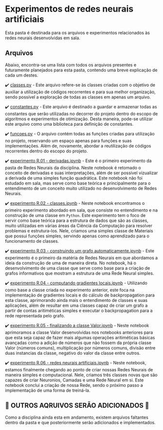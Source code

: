 # Experimentos de redes neurais artificiais

Esta pasta é destinada para os arquivos e experimentos relacionados às redes neurais desenvolvidas em sala.

## Arquivos

Abaixo, encontra-se uma lista com todos os arquivos presentes e futuramente planejados para esta pasta, contendo uma breve explicação de cada um destes.

✔️ [classes.py](classes.py) - Este arquivo refere-se às classes criadas com o objetivo de auxiliar a utilização de códigos recorrentes e para sua melhor organização, sendo possível a exploração de todas as classes em apenas um arquivo.

✔️ [constantes.py](constantes.py) - Este arquivo é destinado a guardar e armazenar todas as constantes que serão utilizadas no decorrer do projeto dentro do escopo de algoritmos e experimentos de otimização. Desta maneira, pode-se utilizar este arquivo como uma biblioteca para definição de constantes.

✔️ [funcoes.py](funcoes.py) - O arquivo contém todas as funções criadas para utilização no projeto, reservando um espaço apenas para funções e suas implementações. Além de, novamente, abordar a reutilização de códigos recorrentes dentro do escopo do projeto.

✔️ [experimento R.01 - derivadas.ipynb](experimento%20R.01%20-%20derivadas.ipynb) - Este é o primeiro experimento da pasta de Redes Neurais da disciplina. Neste notebook é retomado o conceito de derivadas e suas interpretações, além de ser possível vizualizar a derivada de uma simples função quadrática. Este notebook não foi estudado em sala, mas serve como base teórica e principalmente para o entendimento de um conceito muito utilizado no desenvolvimento de Redes Neurais.

✔️ [experimento R.02 - classes.ipynb](experimento%20R.02%20-%20classes.ipynb) - Neste notebook encontramos o primeiro experimento abordado em sala, que consiste no entendimento e na construção de uma classe em `Python`. Este experimento tem o foco de servir como base teórica para a estrutura de dados que são as classes, muito utilizadas em várias áreas da Ciência da Computação para resolver problemas e estrutura-los. Nele, criamos uma simples classe de Materiais que possui funções simples, servindo apenas como aprendizado para o funcionamento de classes.

✔️ [experimento R.03 - construindo um grafo automaticamente.ipynb](experimento%20R.03%20-%20construindo%20um%20grafo%20automaticamente.ipynb) - Este experimento é o primeiro da matéria de Redes Neurais em que abordamos a ideia da construção de uma de maneira direta. No notebook, há o desenvolvimento de uma classe que serve como base para a criação de grafos informativos que mostram a estrutura de uma Rede Neural simples.

✔️ [experimento R.04 - computando gradientes locais.ipynb](experimento%20R.04%20-%20computando%20gradientes%20locais.ipynb) - Utilizando como base a classe criada no experimento anterior, este foca na implementação de gradientes locais e do cálculo de backpropagation para esta classe, aprimorando ainda mais o entendimento de classes e suas aplicações, além de resultar em uma classes capaz de criar um grafo a partir de contas aritiméticas simples e executar o backpropagation para a rede representada pelo grafo.

✔️ [experimento R.05 - finalizando a classe Valor.ipynb](experimento%20R.05%20-%20finalizando%20a%20classe%20Valor.ipynb) - Neste notebook aprimoramos a classe Valor desenvolvidas nos notebooks anteriores para que esta seja capaz de fazer mais algumas operações aritiméticas básicas avançadas como a adição de números que não fossem da própria classe Valor (números comuns), multiplicação por números comuns, divisão entre duas instancias da classe, negativo do valor da classe entre outros.

✔️ [experimento R.06 - redes neurais artificiais.ipynb](experimento%20R.06%20-%20redes%20neurais%20artificiais.ipynb) - Neste notebook, estamos finalmente chegando ao ponto de criar nossas Redes Neurais de maneira simples e computacional. Nele, criamos três classes novas que são capazes de criar Neuronios, Camadas e uma Rede Neural em si. Este notebook conclui a criação de nossa Rede, sendo o próximo passo a implementação de uma forma de treiná-la.

## 🚧 **OUTROS AQRUIVOS SERÃO ADICIONADOS** 🚧

Como a disciplina ainda esta em andamento, existem arquivos faltantes dentro da pasta e que posteriormente serão adicionados e implementados.
